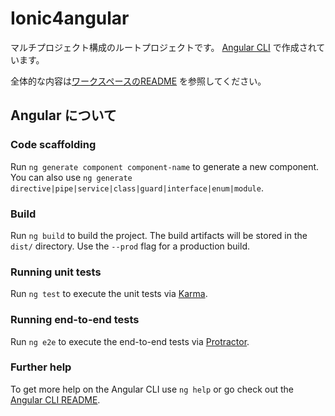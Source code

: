 # Ionic4angular
マルチプロジェクト構成のルートプロジェクトです。
[Angular CLI](https://github.com/angular/angular-cli) で作成されています。

全体的な内容は[ワークスペースのREADME](../README.md) を参照してください。





## Angular について
### Code scaffolding
Run `ng generate component component-name` to generate a new component. You can also use `ng generate directive|pipe|service|class|guard|interface|enum|module`.

### Build
Run `ng build` to build the project. The build artifacts will be stored in the `dist/` directory. Use the `--prod` flag for a production build.

### Running unit tests
Run `ng test` to execute the unit tests via [Karma](https://karma-runner.github.io).

### Running end-to-end tests
Run `ng e2e` to execute the end-to-end tests via [Protractor](http://www.protractortest.org/).

### Further help
To get more help on the Angular CLI use `ng help` or go check out the [Angular CLI README](https://github.com/angular/angular-cli/blob/master/README.md).
